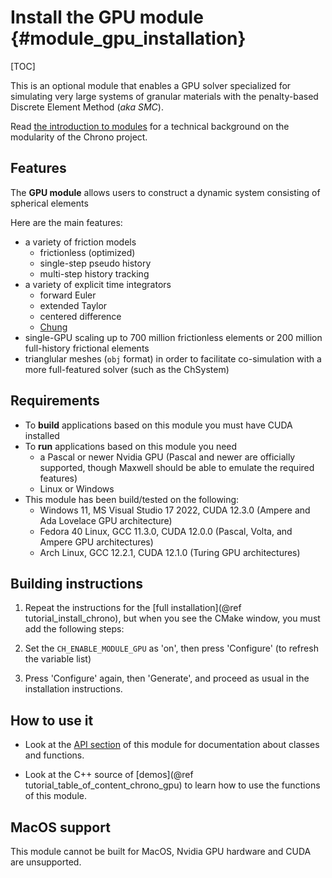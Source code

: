 Install the GPU module   {#module_gpu_installation}
===============================

[TOC]

This is an optional module that enables a GPU solver specialized for simulating very large systems of granular materials with the penalty-based Discrete Element Method (*aka SMC*).

Read [the introduction to modules](modularity.html) for a technical 
background on the modularity of the Chrono project.


## Features

The **GPU module** allows users to construct a dynamic system consisting of spherical elements

Here are the main features:
* a variety of friction models
    * frictionless (optimized)
    * single-step pseudo history
    * multi-step history tracking
* a variety of explicit time integrators
    * forward Euler
    * extended Taylor
    * centered difference
    * [Chung](https://onlinelibrary.wiley.com/doi/abs/10.1002/nme.1620372303)
* single-GPU scaling up to 700 million frictionless elements or 200 million full-history frictional elements
* trianglular meshes (`obj` format) in order to facilitate co-simulation with a more full-featured solver (such as the ChSystem)

## Requirements

- To **build** applications based on this module you must have CUDA installed
- To **run** applications based on this module you need
    - a Pascal or newer Nvidia GPU (Pascal and newer are officially supported, though Maxwell should be able to emulate the required features)
    - Linux or Windows
- This module has been build/tested on the following:
   - Windows 11, MS Visual Studio 17 2022, CUDA 12.3.0 (Ampere and Ada Lovelace GPU architecture)
   - Fedora 40 Linux, GCC 11.3.0, CUDA 12.0.0 (Pascal, Volta, and Ampere GPU architectures)
   - Arch Linux, GCC 12.2.1, CUDA 12.1.0 (Turing GPU architectures)

## Building instructions
   
1. Repeat the instructions for the [full installation](@ref tutorial_install_chrono), but when you see the CMake window, you must add the following steps:
   
2. Set the `CH_ENABLE_MODULE_GPU` as 'on', then press 'Configure' (to refresh the variable list) 
	 
3. Press 'Configure' again, then 'Generate', and proceed as usual in the installation instructions.


## How to use it

- Look at the [API section](group__gpu__module.html) of this module for documentation about classes and functions.

- Look at the C++ source of [demos](@ref tutorial_table_of_content_chrono_gpu) to learn how to use the functions of this module.

## MacOS support

This module cannot be built for MacOS, Nvidia GPU hardware and CUDA are unsupported.
